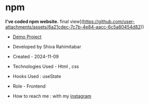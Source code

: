 # npm
**I've coded npm website.**
final view](https://github.com/user-attachments/assets/6a21cdec-7c7b-4e84-aacc-6c5a80454d82))



- [Demo Project](https://rahimitabarshiva.github.io/npm/)

- Developed by Shiva Rahimitabar

- Created - 2024-11-09

- Technologies Used - Html , css

- Hooks Used : useState 

- Role - Frontend

- How to reach me : with my [instagram](https://www.instagram.com/shiva.rahimitabar.dev)

